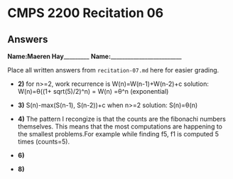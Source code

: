 # CMPS 2200 Recitation 06
## Answers

**Name:**________Maeren Hay_________________
**Name:**_________________________


Place all written answers from `recitation-07.md` here for easier grading.



- **2)**
for n>=2, work recurrence is W(n)=W(n-1)+W(n-2)+c
solution: W(n)=θ((1+ sqrt(5)/2)^n) = W(n) =θ^n (exponential)
- **3)**
S(n)-max(S(n-1), S(n-2))+c when n>=2
solution: S(n)=θ(n)
- **4)**
The pattern I recongize is that the counts are the fibonachi numbers themselves. This means that the most computations are happening to the smallest problems.For example while finding f5, f1 is computed 5 times (counts=5).
- **6)**

- **8)**
